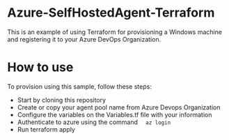 # Azure-SelfHostedAgent-Terraform
This is an example of using Terraform for provisioning a Windows machine and registering it to your Azure DevOps Organization.

# How to use
To provision using this sample, follow these steps:

* Start by cloning this repository
* Create or copy your agent pool name from Azure Devops Organization
* Configure the variables on the Variables.tf file with your information
* Authenticate to azure using the command 
  ``  
az login
`` 
* Run terraform apply
